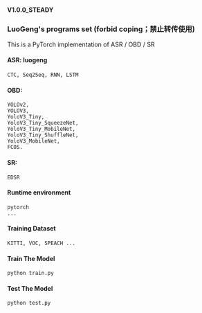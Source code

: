 #### V1.0.0_STEADY
### LuoGeng's programs set (forbid coping；禁止转传使用)
This is a PyTorch implementation of ASR / OBD / SR
#### ASR: luogeng
    CTC, Seq2Seq, RNN, LSTM
#### OBD:
    YOLOv2, 
    YOLOV3, 
    YoloV3_Tiny, 
    YoloV3_Tiny_SqueezeNet, 
    YoloV3_Tiny_MobileNet,
    YoloV3_Tiny_ShuffleNet,
    YoloV3_MobileNet,
    FCOS.
#### SR:
    EDSR

#### Runtime environment
```
pytorch
...
```

#### Training Dataset
```
KITTI, VOC, SPEACH ...
```

#### Train The Model
```
python train.py
```
#### Test The Model
```
python test.py
```

